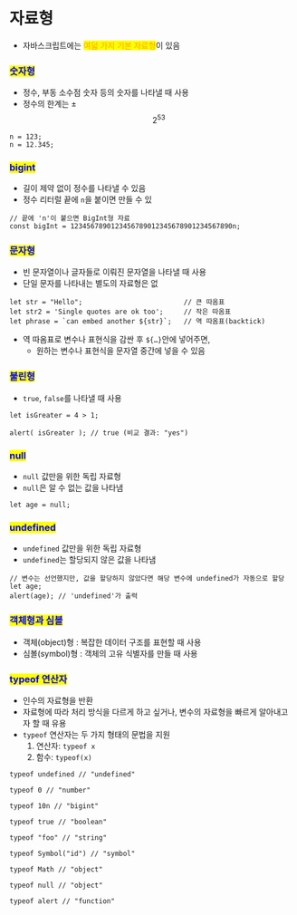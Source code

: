 # 자료형

* 자바스크립트에는 <mark style="color:orange;">여덟 가지 기본 자료형</mark>이 있음



### <mark style="color:blue;">숫자형</mark>

* &#x20;정수, 부동 소수점 숫자 등의 숫자를 나타낼 때 사용
* &#x20;정수의 한계는 ±$$2^{53}$$

```
n = 123;
n = 12.345;
```



### <mark style="color:blue;">bigint</mark>

* &#x20;길이 제약 없이 정수를 나타낼 수 있음
* &#x20;정수 리터럴 끝에 `n`을 붙이면 만들 수 있

```
// 끝에 'n'이 붙으면 BigInt형 자료
const bigInt = 1234567890123456789012345678901234567890n;
```



### <mark style="color:blue;">문자형</mark>

* &#x20;빈 문자열이나 글자들로 이뤄진 문자열을 나타낼 때 사용
* &#x20;단일 문자를 나타내는 별도의 자료형은 없

```
let str = "Hello";                         // 큰 따옴표 
let str2 = 'Single quotes are ok too';     // 작은 따옴표 
let phrase = `can embed another ${str}`;   // 역 따옴표(backtick) 
```

* 역 따옴표로 변수나 표현식을 감싼 후 `${…}`안에 넣어주면,&#x20;
  * 원하는 변수나 표현식을 문자열 중간에 넣을 수 있음

&#x20;

### <mark style="color:blue;">불린형</mark>

* &#x20;`true`, `false`를 나타낼 때 사용

```
let isGreater = 4 > 1;

alert( isGreater ); // true (비교 결과: "yes")
```



### <mark style="color:blue;">null</mark>

* `null` 값만을 위한 독립 자료형
* `null`은 알 수 없는 값을 나타냄

```
let age = null;
```



### <mark style="color:blue;">undefined</mark>

* `undefined` 값만을 위한 독립 자료형
* `undefined`는 할당되지 않은 값을 나타냄

```
// 변수는 선언했지만, 값을 할당하지 않았다면 해당 변수에 undefined가 자동으로 할당
let age;
alert(age); // 'undefined'가 출력
```



### <mark style="color:blue;">객체형과 심볼</mark>&#x20;

* 객체(object)형 : 복잡한 데이터 구조를 표현할 때 사용
* 심볼(symbol)형 : 객체의 고유 식별자를 만들 때 사용    &#x20;



### <mark style="color:blue;">typeof 연산자</mark>

* 인수의 자료형을 반환
* 자료형에 따라 처리 방식을 다르게 하고 싶거나, 변수의 자료형을 빠르게 알아내고자 할 때 유용
* `typeof` 연산자는 두 가지 형태의 문법을 지원
  1. 연산자: `typeof x`
  2. 함수: `typeof(x)`

```
typeof undefined // "undefined"

typeof 0 // "number"

typeof 10n // "bigint"

typeof true // "boolean"

typeof "foo" // "string"

typeof Symbol("id") // "symbol"

typeof Math // "object"

typeof null // "object"

typeof alert // "function"
```

